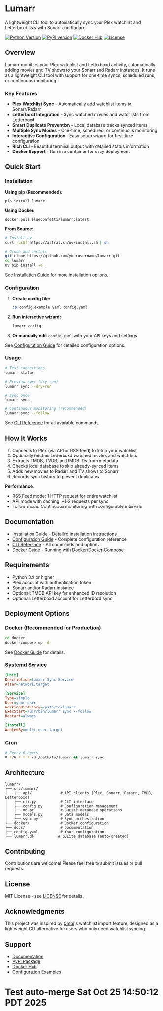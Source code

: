 # Lumarr

A lightweight CLI tool to automatically sync your Plex watchlist and Letterboxd lists with Sonarr and Radarr.

[![Python Version](https://img.shields.io/badge/python-3.9%2B-blue.svg)](https://www.python.org/downloads/)
[![PyPI version](https://img.shields.io/pypi/v/lumarr.svg)](https://pypi.org/project/lumarr/)
[![Docker Hub](https://img.shields.io/docker/v/blueconfetti/lumarr?label=docker)](https://hub.docker.com/r/blueconfetti/lumarr)
[![License](https://img.shields.io/badge/license-MIT-green.svg)](LICENSE)

## Overview

Lumarr monitors your Plex watchlist and Letterboxd activity, automatically adding movies and TV shows to your Sonarr and Radarr instances. It runs as a lightweight CLI tool with support for one-time syncs, scheduled runs, or continuous monitoring.

### Key Features

- **Plex Watchlist Sync** - Automatically add watchlist items to Sonarr/Radarr
- **Letterboxd Integration** - Sync watched movies and watchlists from Letterboxd
- **Smart Duplicate Prevention** - Local database tracks synced items
- **Multiple Sync Modes** - One-time, scheduled, or continuous monitoring
- **Interactive Configuration** - Easy setup wizard for first-time configuration
- **Rich CLI** - Beautiful terminal output with detailed status information
- **Docker Support** - Run in a container for easy deployment

## Quick Start

### Installation

**Using pip (Recommended):**

```bash
pip install lumarr
```

**Using Docker:**

```bash
docker pull blueconfetti/lumarr:latest
```

**From Source:**

```bash
# Install uv
curl -LsSf https://astral.sh/uv/install.sh | sh

# Clone and install
git clone https://github.com/yourusername/lumarr.git
cd lumarr
uv pip install -e .
```

See [Installation Guide](docs/installation.md) for more installation options.

### Configuration

1. **Create config file:**
   ```bash
   cp config.example.yaml config.yaml
   ```

2. **Run interactive wizard:**
   ```bash
   lumarr config
   ```

3. **Or manually edit** `config.yaml` with your API keys and settings

See [Configuration Guide](docs/configuration.md) for detailed configuration options.

### Usage

```bash
# Test connections
lumarr status

# Preview sync (dry run)
lumarr sync --dry-run

# Sync once
lumarr sync

# Continuous monitoring (recommended)
lumarr sync --follow
```

See [CLI Reference](docs/cli-reference.md) for all available commands.

## How It Works

1. Connects to Plex (via API or RSS feed) to fetch your watchlist
2. Optionally fetches Letterboxd watched movies and watchlists
3. Extracts TMDB, TVDB, and IMDB IDs from metadata
4. Checks local database to skip already-synced items
5. Adds new movies to Radarr and TV shows to Sonarr
6. Records sync history to prevent duplicates

**Performance:**
- RSS Feed mode: 1 HTTP request for entire watchlist
- API mode with caching: ~1-2 requests per sync
- Follow mode: Continuous monitoring with configurable intervals

## Documentation

- [Installation Guide](docs/installation.md) - Detailed installation instructions
- [Configuration Guide](docs/configuration.md) - Complete configuration reference
- [CLI Reference](docs/cli-reference.md) - All commands and options
- [Docker Guide](docs/docker.md) - Running with Docker/Docker Compose

## Requirements

- Python 3.9 or higher
- Plex account with authentication token
- Sonarr and/or Radarr instance
- Optional: TMDB API key for enhanced ID resolution
- Optional: Letterboxd account for Letterboxd sync

## Deployment Options

### Docker (Recommended for Production)

```bash
cd docker
docker-compose up -d
```

See [Docker Guide](docs/docker.md) for details.

### Systemd Service

```ini
[Unit]
Description=Lumarr Sync Service
After=network.target

[Service]
Type=simple
User=your-user
WorkingDirectory=/path/to/lumarr
ExecStart=/usr/bin/lumarr sync --follow
Restart=always

[Install]
WantedBy=multi-user.target
```

### Cron

```bash
# Every 6 hours
0 */6 * * * cd /path/to/lumarr && lumarr sync
```

## Architecture

```
lumarr/
├── src/lumarr/
│   ├── api/             # API clients (Plex, Sonarr, Radarr, TMDB, Letterboxd)
│   ├── cli.py           # CLI interface
│   ├── config.py        # Configuration management
│   ├── db.py            # SQLite database operations
│   ├── models.py        # Data models
│   └── sync.py          # Sync orchestration
├── docker/              # Docker configuration
├── docs/                # Documentation
├── config.yaml          # Your configuration
└── lumarr.db           # SQLite database (auto-created)
```

## Contributing

Contributions are welcome! Please feel free to submit issues or pull requests.

## License

MIT License - see [LICENSE](LICENSE) for details.

## Acknowledgments

This project was inspired by [Ombi](https://github.com/Ombi-app/Ombi)'s watchlist import feature, designed as a lightweight CLI alternative for users who only need watchlist syncing.

## Support

- [Documentation](docs/)
- [PyPI Package](https://pypi.org/project/lumarr/)
- [Docker Hub](https://hub.docker.com/r/blueconfetti/lumarr)
- [Configuration Examples](config.example.yaml)
# Test auto-merge Sat Oct 25 14:50:12 PDT 2025
